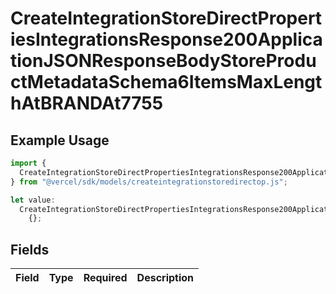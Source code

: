 # CreateIntegrationStoreDirectPropertiesIntegrationsResponse200ApplicationJSONResponseBodyStoreProductMetadataSchema6ItemsMaxLengthAtBRANDAt7755

## Example Usage

```typescript
import {
  CreateIntegrationStoreDirectPropertiesIntegrationsResponse200ApplicationJSONResponseBodyStoreProductMetadataSchema6ItemsMaxLengthAtBRANDAt7755,
} from "@vercel/sdk/models/createintegrationstoredirectop.js";

let value:
  CreateIntegrationStoreDirectPropertiesIntegrationsResponse200ApplicationJSONResponseBodyStoreProductMetadataSchema6ItemsMaxLengthAtBRANDAt7755 =
    {};
```

## Fields

| Field       | Type        | Required    | Description |
| ----------- | ----------- | ----------- | ----------- |